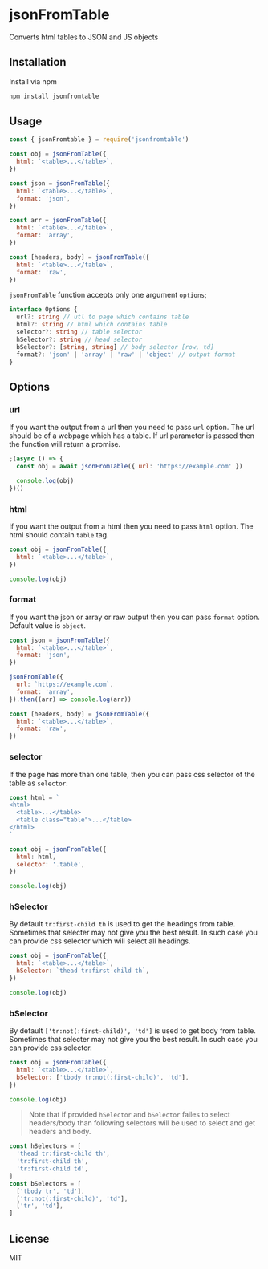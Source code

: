 # jsonFromTable

Converts html tables to JSON and JS objects

## Installation

Install via npm

```sh
npm install jsonfromtable
```

## Usage

```js
const { jsonFromtable } = require('jsonfromtable')

const obj = jsonFromTable({
  html: `<table>...</table>`,
})

const json = jsonFromTable({
  html: `<table>...</table>`,
  format: 'json',
})

const arr = jsonFromTable({
  html: `<table>...</table>`,
  format: 'array',
})

const [headers, body] = jsonFromTable({
  html: `<table>...</table>`,
  format: 'raw',
})
```

`jsonFromTable` function accepts only one argument `options`;

```ts
interface Options {
  url?: string // utl to page which contains table
  html?: string // html which contains table
  selector?: string // table selector
  hSelector?: string // head selector
  bSelector?: [string, string] // body selector [row, td]
  format?: 'json' | 'array' | 'raw' | 'object' // output format
}
```

## Options

### url

If you want the output from a url then you need to pass `url` option. The url should be of a webpage which has a table. If url parameter is passed then the function will return a promise.

```js
;(async () => {
  const obj = await jsonFromTable({ url: 'https://example.com' })

  console.log(obj)
})()
```

### html

If you want the output from a html then you need to pass `html` option. The html should contain `table` tag.

```js
const obj = jsonFromTable({
  html: `<table>...</table>`,
})

console.log(obj)
```

### format

If you want the json or array or raw output then you can pass `format` option. Default value is `object`.

```js
const json = jsonFromTable({
  html: `<table>...</table>`,
  format: 'json',
})

jsonFromTable({
  url: `https://example.com`,
  format: 'array',
}).then((arr) => console.log(arr))

const [headers, body] = jsonFromTable({
  html: `<table>...</table>`,
  format: 'raw',
})
```

### selector

If the page has more than one table, then you can pass css selector of the table as `selector`.

```js
const html = `
<html>
  <table>...</table>
  <table class="table">...</table>
</html>
`

const obj = jsonFromTable({
  html: html,
  selector: '.table',
})

console.log(obj)
```

### hSelector

By default `tr:first-child th` is used to get the headings from table. Sometimes that selecter may not give you the best result. In such case you can provide css selector which will select all headings.

```js
const obj = jsonFromTable({
  html: `<table>...</table>`,
  hSelector: `thead tr:first-child th`,
})

console.log(obj)
```

### bSelector

By default `['tr:not(:first-child)', 'td']` is used to get body from table. Sometimes that selecter may not give you the best result. In such case you can provide css selector.

```js
const obj = jsonFromTable({
  html: `<table>...</table>`,
  bSelector: ['tbody tr:not(:first-child)', 'td'],
})

console.log(obj)
```

> Note that if provided `hSelector` and `bSelector` failes to select headers/body than following selectors will be used to select and get headers and body.

```js
const hSelectors = [
  'thead tr:first-child th',
  'tr:first-child th',
  'tr:first-child td',
]
const bSelectors = [
  ['tbody tr', 'td'],
  ['tr:not(:first-child)', 'td'],
  ['tr', 'td'],
]
```

## License

MIT
